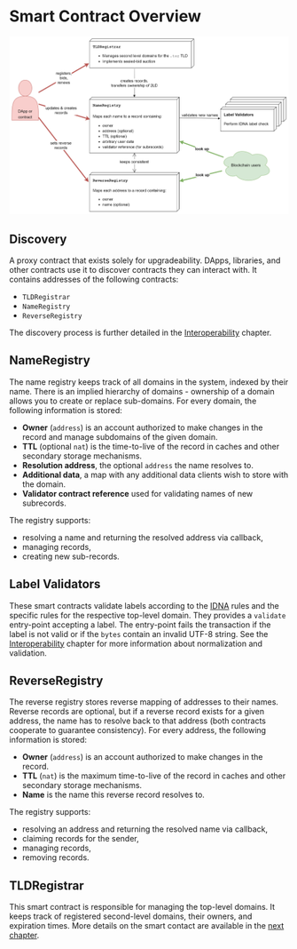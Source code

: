# Smart Contract Overview

![Overview of Smart Contracts](../.gitbook/assets/smart_contracts.png)

## Discovery

A proxy contract that exists solely for upgradeability. DApps, libraries, and other contracts use it to discover contracts they can interact with. It contains addresses of the following contracts:

* `TLDRegistrar`
* `NameRegistry`
* `ReverseRegistry`

The discovery process is further detailed in the [Interoperability](interoperability.md) chapter.

## NameRegistry

The name registry keeps track of all domains in the system, indexed by their name. There is an implied hierarchy of domains - ownership of a domain allows you to create or replace sub-domains. For every domain, the following information is stored:

* **Owner** \(`address`\) is an account authorized to make changes in the record and manage subdomains of the given domain.
* **TTL** \(optional `nat`\) is the time-to-live of the record in caches and other secondary storage mechanisms.
* **Resolution address**, the optional `address` the name resolves to.
* **Additional data**, a map with any additional data clients wish to store with the domain.
* **Validator contract reference** used for validating names of new subrecords.

The registry supports:

* resolving a name and returning the resolved address via callback,
* managing records,
* creating new sub-records.

## Label Validators

These smart contracts validate labels according to the [IDNA](https://en.wikipedia.org/wiki/Internationalized_domain_name) rules and the specific rules for the respective top-level domain. They provides a `validate` entry-point accepting a label. The entry-point fails the transaction if the label is not valid or if the `bytes` contain an invalid UTF-8 string. See the [Interoperability](interoperability.md) chapter for more information about normalization and validation.

## ReverseRegistry

The reverse registry stores reverse mapping of addresses to their names. Reverse records are optional, but if a reverse record exists for a given address, the name has to resolve back to that address \(both contracts cooperate to guarantee consistency\). For every address, the following information is stored:

* **Owner** \(`address`\) is an account authorized to make changes in the record.
* **TTL** \(`nat`\) is the maximum time-to-live of the record in caches and other secondary storage mechanisms.
* **Name** is the name this reverse record resolves to.

The registry supports:

* resolving an address and returning the resolved name via callback,
* claiming records for the sender,
* managing records,
* removing records.

## TLDRegistrar

This smart contract is responsible for managing the top-level domains. It keeps track of registered second-level domains, their owners, and expiration times. More details on the smart contact are available in the [next chapter](top-level-domain-registrar.md).

